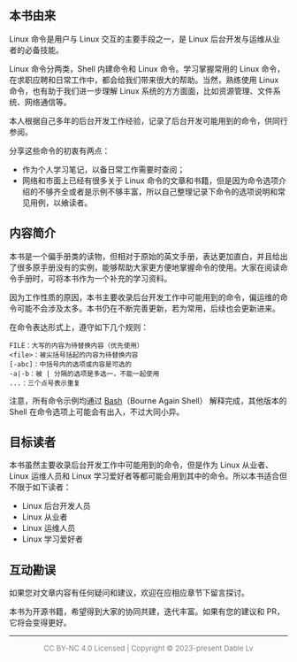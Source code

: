 ﻿## 本书由来

Linux 命令是用户与 Linux 交互的主要手段之一，是 Linux 后台开发与运维从业者的必备技能。

Linux 命令分两类，Shell 内建命令和 Linux 命令。学习掌握常用的 Linux 命令，在求职应聘和日常工作中，都会给我们带来很大的帮助。当然，熟练使用 Linux 命令，也有助于我们进一步理解 Linux 系统的方方面面，比如资源管理、文件系统、网络通信等。

本人根据自己多年的后台开发工作经验，记录了后台开发可能用到的命令，供同行参阅。

分享这些命令的初衷有两点：
- 作为个人学习笔记，以备日常工作需要时查阅；
- 网络和市面上已经有很多关于 Linux 命令的文章和书籍，但是因为命令选项介绍的不够齐全或者是示例不够丰富，所以自己整理记录下命令的选项说明和常见用例，以飨读者。

## 内容简介

本书是一个偏手册类的读物，但相对于原始的英文手册，表达更加直白，并且给出了很多原手册没有的实例，能够帮助大家更方便地掌握命令的使用。大家在阅读命令手册时，可将本书作为一个补充的学习资料。

因为工作性质的原因，本书主要收录后台开发工作中可能用到的命令，偏运维的命令可能不会涉及太多。本书仍在不断完善更新，若为常用，后续也会更新进来。

在命令表达形式上，遵守如下几个规则：
```
FILE：大写的内容为待替换内容（优先使用）
<file>：被尖括号括起的内容为待替换内容
[-abc]：中括号内的选项或内容是可选的
-a|-b：被 | 分隔的选项是多选一，不能一起使用
...：三个点号表示重复
```

注意，所有命令示例均通过 [Bash](https://baike.baidu.com/item/bash/6367661?fr=aladdin)（Bourne Again Shell） 解释完成，其他版本的 Shell 在命令选项上可能会有出入，不过大同小异。

## 目标读者

本书虽然主要收录后台开发工作中可能用到的命令，但是作为 Linux 从业者、Linux 运维人员和 Linux 学习爱好者等都可能会用到其中的命令。所以本书适合但不限于如下读者：

- Linux 后台开发人员
- Linux 从业者
- Linux 运维人员
- Linux 学习爱好者

## 互动勘误

如果您对文章内容有任何疑问和建议，欢迎在应相应章节下留言探讨。

本书为开源书籍，希望得到大家的协同共建，迭代丰富。如果有您的建议和 PR，它将会变得更好。

---

<p align=center style="font-size:13px;color:gray">
CC BY-NC 4.0 Licensed | Copyright © 2023-present Dable Lv
</p>